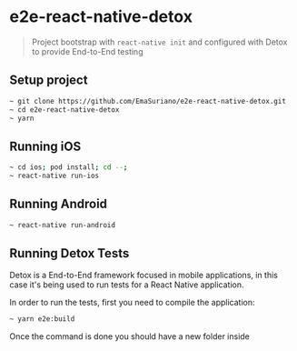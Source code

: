 # e2e-react-native-detox

> Project bootstrap with `react-native init` and configured with Detox to provide End-to-End testing

## Setup project

```bash
~ git clone https://github.com/EmaSuriano/e2e-react-native-detox.git
~ cd e2e-react-native-detox
~ yarn
```

## Running iOS

```bash
~ cd ios; pod install; cd --;
~ react-native run-ios
```

## Running Android

```bash
~ react-native run-android
```

## Running Detox Tests

Detox is a End-to-End framework focused in mobile applications, in this case it's being used to run tests for a React Native application.

In order to run the tests, first you need to compile the application:

```bash
~ yarn e2e:build
```

Once the command is done you should have a new folder inside
